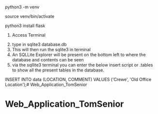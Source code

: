 <!-- Create Virtual Environment -->
python3 -m venv <name of environment>
<!-- Activating the Environment -->
source venv/bin/activate
<!-- Can intall flask  -->
python3 install flask
<!-- Example of how to activate the sqlite3 -->
1) Access Terminal 
<!-- This is the name of the Database -->
2) type in sqlite3 database.db 
3) This will then run the sqlite3 in terminal
4) An SQLLite Explorer will be present on the bottom left to where the database and contents can be seen
5) via the sqllite3 terminal you can enter the below insert script or .tables to show all the present tables in the database.
<!-- Data created inside of Data table -->
<!-- example doesn't include id, due to being auto incrementing -->
INSERT INTO data (LOCATION, COMMENT) VALUES ('Crewe', 'Old Office Location');# Web_Application_TomSenior
# Web_Application_TomSenior
